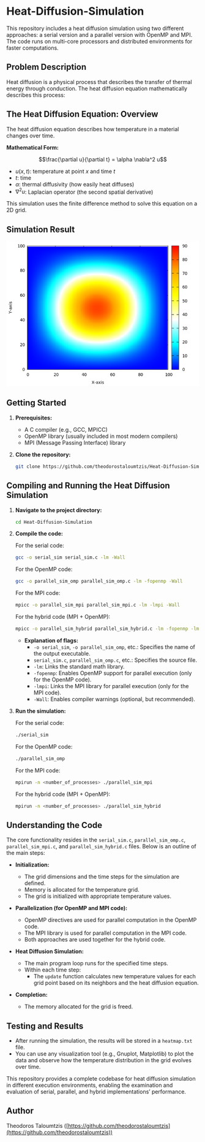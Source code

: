 # Heat-Diffusion-Simulation

This repository includes a heat diffusion simulation using two different approaches: a serial version and a parallel version with OpenMP and MPI. The code runs on multi-core processors and distributed environments for faster computations.

## Problem Description

Heat diffusion is a physical process that describes the transfer of thermal energy through conduction. The heat diffusion equation mathematically describes this process:

## The Heat Diffusion Equation: Overview

The heat diffusion equation describes how temperature in a material changes over time.

**Mathematical Form:**

$$\frac{\partial u}{\partial t} = \alpha \nabla^2 u$$

* $u(x, t)$: temperature at point $x$ and time $t$
* $t$: time
* $\alpha$: thermal diffusivity (how easily heat diffuses)
* $\nabla^2 u$: Laplacian operator (the second spatial derivative)

This simulation uses the finite difference method to solve this equation on a 2D grid.

## Simulation Result

<img src="Serial/heatmap_serial.png" alt="heatmap">

## Getting Started

1. **Prerequisites:**
    - A C compiler (e.g., GCC, MPICC)
    - OpenMP library (usually included in most modern compilers)
    - MPI (Message Passing Interface) library

2. **Clone the repository:**

    ```bash
    git clone https://github.com/theodorostaloumtzis/Heat-Diffusion-Simulation.git
    ```

## Compiling and Running the Heat Diffusion Simulation

1. **Navigate to the project directory:**

    ```bash
    cd Heat-Diffusion-Simulation
    ```

2. **Compile the code:**

    For the serial code:
    ```bash
    gcc -o serial_sim serial_sim.c -lm -Wall
    ```

    For the OpenMP code:
    ```bash
    gcc -o parallel_sim_omp parallel_sim_omp.c -lm -fopenmp -Wall
    ```

    For the MPI code:
    ```bash
    mpicc -o parallel_sim_mpi parallel_sim_mpi.c -lm -lmpi -Wall
    ```

    For the hybrid code (MPI + OpenMP):
    ```bash
    mpicc -o parallel_sim_hybrid parallel_sim_hybrid.c -lm -fopenmp -lmpi -Wall
    ```

    - **Explanation of flags:**
        - `-o serial_sim`, `-o parallel_sim_omp`, etc.: Specifies the name of the output executable.
        - `serial_sim.c`, `parallel_sim_omp.c`, etc.: Specifies the source file.
        - `-lm`: Links the standard math library.
        - `-fopenmp`: Enables OpenMP support for parallel execution (only for the OpenMP code).
        - `-lmpi`: Links the MPI library for parallel execution (only for the MPI code).
        - `-Wall`: Enables compiler warnings (optional, but recommended).

3. **Run the simulation:**

    For the serial code:
    ```bash
    ./serial_sim
    ```

    For the OpenMP code:
    ```bash
    ./parallel_sim_omp
    ```

    For the MPI code:
    ```bash
    mpirun -n <number_of_processes> ./parallel_sim_mpi
    ```

    For the hybrid code (MPI + OpenMP):
    ```bash
    mpirun -n <number_of_processes> ./parallel_sim_hybrid
    ```

## Understanding the Code

The core functionality resides in the `serial_sim.c`, `parallel_sim_omp.c`, `parallel_sim_mpi.c`, and `parallel_sim_hybrid.c` files. Below is an outline of the main steps:

* **Initialization:**
    - The grid dimensions and the time steps for the simulation are defined.
    - Memory is allocated for the temperature grid.
    - The grid is initialized with appropriate temperature values.

* **Parallelization (for OpenMP and MPI code):**
    - OpenMP directives are used for parallel computation in the OpenMP code.
    - The MPI library is used for parallel computation in the MPI code.
    - Both approaches are used together for the hybrid code.

* **Heat Diffusion Simulation:**
    - The main program loop runs for the specified time steps.
    - Within each time step:
        - The `update` function calculates new temperature values for each grid point based on its neighbors and the heat diffusion equation.

* **Completion:**
    - The memory allocated for the grid is freed.

## Testing and Results

* After running the simulation, the results will be stored in a `heatmap.txt` file.
* You can use any visualization tool (e.g., Gnuplot, Matplotlib) to plot the data and observe how the temperature distribution in the grid evolves over time.

This repository provides a complete codebase for heat diffusion simulation in different execution environments, enabling the examination and evaluation of serial, parallel, and hybrid implementations’ performance.

## Author

Theodoros Taloumtzis ([https://github.com/theodorostaloumtzis](https://github.com/theodorostaloumtzis))

